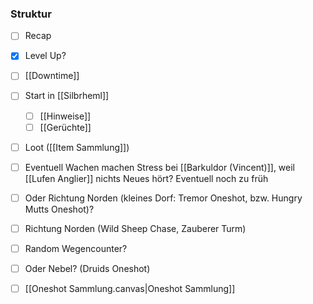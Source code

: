 ### Struktur
- [ ]  Recap
- [x] Level Up?
- [ ] [[Downtime]]
- [ ] Start in [[Silbrheml]]  
	- [ ] [[Hinweise]]
	- [ ] [[Gerüchte]]
- [ ] Loot ([[Item Sammlung]])
- [ ] Eventuell Wachen machen Stress bei [[Barkuldor (Vincent)]], weil [[Lufen Anglier]] nichts Neues hört? Eventuell noch zu früh 
- [ ] Oder Richtung Norden (kleines Dorf: Tremor Oneshot, bzw. Hungry Mutts Oneshot)?  
- [ ] Richtung Norden (Wild Sheep Chase, Zauberer Turm)
- [ ] Random Wegencounter?  
- [ ] Oder Nebel? (Druids Oneshot)
- [ ] [[Oneshot Sammlung.canvas|Oneshot Sammlung]]

